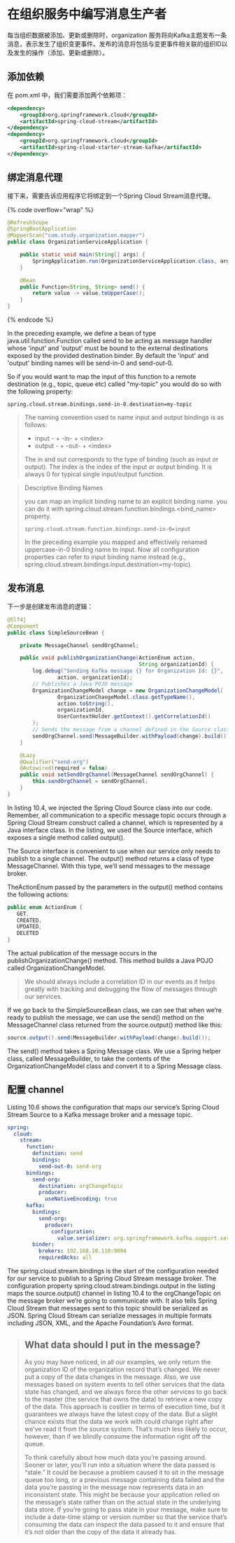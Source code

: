 # 在组织服务中编写消息生产者

每当组织数据被添加、更新或删除时，organization 服务将向Kafka主题发布一条消息，表示发生了组织变更事件。发布的消息将包括与变更事件相关联的组织ID以及发生的操作（添加、更新或删除）。

## 添加依赖

在 pom.xml 中，我们需要添加两个依赖项：

```xml
<dependency>
    <groupId>org.springframework.cloud</groupId>
    <artifactId>spring-cloud-stream</artifactId>
</dependency>
<dependency>
    <groupId>org.springframework.cloud</groupId>
    <artifactId>spring-cloud-starter-stream-kafka</artifactId>
</dependency>
```

## 绑定消息代理

接下来，需要告诉应用程序它将绑定到一个Spring Cloud Stream消息代理。

{% code overflow="wrap" %}
```java
@RefreshScope
@SpringBootApplication
@MapperScan("com.study.organization.mapper")
public class OrganizationServiceApplication {

    public static void main(String[] args) {
        SpringApplication.run(OrganizationServiceApplication.class, args);
    }

    @Bean
    public Function<String, String> send() {
        return value -> value.toUpperCase();
    }
}
```
{% endcode %}

In the preceding example, we define a bean of type java.util.function.Function called send to be acting as message handler whose 'input' and 'output' must be bound to the external destinations exposed by the provided destination binder. By default the 'input' and 'output' binding names will be send-in-0 and send-out-0.

So if  you would want to map the input of this function to a remote destination (e.g., topic, queue etc) called "my-topic" you would do so with the following property:

```
spring.cloud.stream.bindings.send-in-0.destination=my-topic
```

> The naming convention used to name input and output bindings is as follows:&#x20;
>
> * input - + -in- + \<index>
> * output - + -out- + \<index>
>
> The in and out corresponds to the type of binding (such as input or output). The index is the index of the input or output binding. It is always 0 for typical single input/output function.

> Descriptive Binding Names
>
> you can map an implicit binding name to an explicit binding name. you can do it with spring.cloud.stream.function.bindings.\<bind\_name> property.
>
> ```
> spring.cloud.stream.function.bindings.send-in-0=input
> ```
>
> In the preceding example you mapped and effectively renamed uppercase-in-0 binding name to input. Now all configuration properties can refer to input binding name instead (e.g., spring.cloud.stream.bindings.input.destination=my-topic).

## 发布消息

下一步是创建发布消息的逻辑：

```java
@Slf4j
@Component
public class SimpleSourceBean {

    private MessageChannel sendOrgChannel;

    public void publishOrganizationChange(ActionEnum action,
                                          String organizationId) {
        log.debug("Sending Kafka message {} for Organization Id: {}",
                action, organizationId);
        // Publishes a Java POJO message
        OrganizationChangeModel change = new OrganizationChangeModel(
                OrganizationChangeModel.class.getTypeName(),
                action.toString(),
                organizationId,
                UserContextHolder.getContext().getCorrelationId()
        );
        // Sends the message from a channel defined in the Source class
        sendOrgChannel.send(MessageBuilder.withPayload(change).build());
    }

    @Lazy
    @Qualifier("send-org")
    @Autowired(required = false)
    public void setSendOrgChannel(MessageChannel sendOrgChannel) {
        this.sendOrgChannel = sendOrgChannel;
    }
}
```

In listing 10.4, we injected the Spring Cloud Source class into our code. Remember, all communication to a specific message topic occurs through a Spring Cloud Stream construct called a channel, which is represented by a Java interface class. In the listing, we used the Source interface, which exposes a single method called output().

The Source interface is convenient to use when our service only needs to publish to a single channel. The output() method returns a class of type MessageChannel. With this type, we’ll send messages to the message broker.

TheActionEnum passed by the parameters in the output() method contains the following actions:&#x20;

```java
public enum ActionEnum {
   GET,
   CREATED,
   UPDATED,
   DELETED
}
```

The actual publication of the message occurs in the publishOrganizationChange() method. This method builds a Java POJO called OrganizationChangeModel.

> We should always include a correlation ID in our events as it helps greatly with tracking and debugging the flow of messages through our services.

If we go back to the SimpleSourceBean class, we can see that when we’re ready to publish the message, we can use the send() method on the MessageChannel class returned from the source.output() method like this:

```java
source.output().send(MessageBuilder.withPayload(change).build());
```

The send() method takes a Spring Message class. We use a Spring helper class, called MessageBuilder, to take the contents of the OrganizationChangeModel class and convert it to a Spring Message class.

## 配置 channel

Listing 10.6 shows the configuration that maps our service’s Spring Cloud Stream Source to a Kafka message broker and a message topic.

```yaml
spring:
  cloud:
    stream:
      function:
        definition: send
        bindings:
          send-out-0: send-org
      bindings:
        send-org:
          destination: orgChangeTopic
          producer:
            useNativeEncoding: true
      kafka:
        bindings:
          send-org:
            producer:
              configuration:
                value.serializer: org.springframework.kafka.support.serializer.JsonSerializer
        binder:
          brokers: 192.168.10.110:9094
          requiredAcks: all
```

The spring.cloud.stream.bindings is the start of the configuration needed for our service to publish to a Spring Cloud Stream message broker. The configuration property spring.cloud.stream.bindings.output in the listing maps the source.output() channel in listing 10.4 to the orgChangeTopic on the message broker we’re going to communicate with. It also tells Spring Cloud Stream that messages sent to this topic should be serialized as JSON. Spring Cloud Stream can serialize messages in multiple formats including JSON, XML, and the Apache Foundation’s Avro format.

> ## What data should I put in the message?
>
> As you may have noticed, in all our examples, we only return the organization ID of the organization record that’s changed. We never put a copy of the data changes in the message. Also, we use messages based on system events to tell other services that the data state has changed, and we always force the other services to go back to the master (the service that owns the data) to retrieve a new copy of the data. This approach is costlier in terms of execution time, but it guarantees we always have the latest copy of the data. But a slight chance exists that the data we work with could change right after we’ve read it from the source system. That’s much less likely to occur, however, than if we blindly consume the information right off the queue.
>
> To think carefully about how much data you’re passing around. Sooner or later, you’ll run into a situation where the data passed is “stale.” It could be because a problem caused it to sit in the message queue too long, or a previous message containing data failed and the data you’re passing in the message now represents data in an inconsistent state. This might be because your application relied on the message’s state rather than on the actual state in the underlying data store. If you’re going to pass state in your message, make sure to include a date-time stamp or version number so that the service that’s consuming the data can inspect the data passed to it and ensure that it’s not older than the copy of the data it already has.

